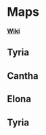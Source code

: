 # Maps

[**Wiki**](https://wiki.guildwars.com/wiki/List_of_maps)

## Tyria

<guild-wars-map source="/images/games/guild-wars/tyria-high-resolution.jpg" />

## Cantha

<guild-wars-map source="/images/games/guild-wars/cantha-high-resolution.jpg" />

## Elona

<guild-wars-map source="/images/games/guild-wars/elona-high-resolution.jpg" />

## Tyria

<guild-wars-map source="/images/games/guild-wars/eye-of-the-north.jpg" />
